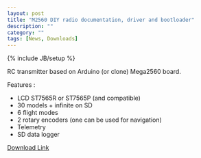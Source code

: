 ```yaml
---
layout: post
title: "M2560 DIY radio documentation, driver and bootloader"
description: ""
category: ""
tags: [News, Downloads]
---
```

{% include JB/setup %}

RC transmitter based on Arduino (or clone) Mega2560 board.

Features :
- LCD ST7565R or ST7565P (and compatible)
- 30 models + infinite on SD 
- 6 flight modes 
- 2 rotary encoders (one can be used for navigation) 
- Telemetry
- SD data logger

[Download Link](http://jenkins.open-tx.org/MEGA2560/)
